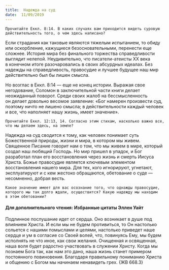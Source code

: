 ```yaml
---
title:  Надежда на суд
date:  11/09/2019
---
```


`Прочитайте Еккл. 8:14. В каких случаях вам приходится видеть суровую действительность того, о чем здесь написано?`

Если страдания как таковые являются тяжелым испытанием, то обиду или оскорбление, кажущиеся безосновательными, перенести еще сложнее. История мира без финального торжества справедливости выглядит нелепой. Неудивительно, что писатели-атеисты ХХ века в конечном итоге разочаровались в своих абсурдных идеалах. Без надежды на справедливость, правосудие и лучшее будущее наш мир действительно был бы лишен смысла.

Но возглас в Еккл. 8:14 — еще не конец истории. Выражая свое негодование, Соломон в заключительной части книги делает неожиданный поворот. Среди своих жалоб на бессмысленность он делает довольно весомое заявление: «Бог намерен произвести суд, поэтому ничто не лишено смысла; в действительности каждый человек и все, что наполняет нашу жизнь, имеет значение».

`Прочитайте Еккл. 12:13, 14. Согласно этим стихам, насколько важно все, что мы делаем здесь, на земле?`

Надежда на суд сводится к тому, как человек понимает суть Божественной природы, жизни и мира, в котором мы живем. Священное Писание говорит нам о том, что мы живем в мире, который создал наш любящий Господь. Но мир пришел в упадок, и Бог разработал план его восстановления через жизнь и смерть Иисуса Христа. Божье правосудие является ключевым элементом восстановления нашего мира. Для тех, кого игнорируют, угнетают, эксплуатируют и с кем жестоко обращаются, обетование о суде — несомненно, добрая весть.

`Какое значение имеет для вас осознание того, что однажды правосудие, которого мы так долго ждали, осуществится? Какую надежду мы находим в этом обетовании?`

#### Для дополнительного чтения: Избранные цитаты Эллен Уайт

Подлинное послушание идет от сердца. Оно возникает в душе под влиянием Христа. И если мы не будем противиться, то Он настолько сольется с нашими помыслами и целями, настолько приведет наше сердце и ум в согласие со Своей волей, что, повинуясь Ему, мы будем исполнять не что иное, как свои желания. Очищенная и освященная, наша воля будет радостно участвовать в служении Христу. Когда мы познаем Бога так, как нам это дано, наша жизнь станет примером постоянного повиновения. Благодаря правильному пониманию Христа и общению с Богом мы начинаем ненавидеть грех. {ЖВ 668.3}